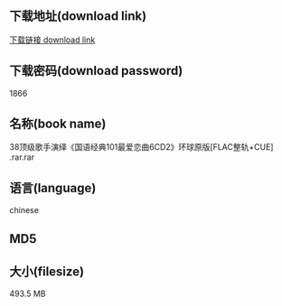 ## 下载地址(download link)
[下载链接 download link](https://voluble-croquembouche-d321dc.netlify.app/?s=38%E9%A1%B6%E7%BA%A7%E6%AD%8C%E6%89%8B%E6%BC%94%E7%BB%8E%E3%80%8A%E5%9B%BD%E8%AF%AD%E7%BB%8F%E5%85%B8101%E6%9C%80%E7%88%B1%E6%81%8B%E6%9B%B26CD2%E3%80%8B%E7%8E%AF%E7%90%83%E5%8E%9F%E7%89%88%5BFLAC%E6%95%B4%E8%BD%A8%2BCUE%5D+.rar)

## 下载密码(download password)
1866

## 名称(book name)
38顶级歌手演绎《国语经典101最爱恋曲6CD2》环球原版[FLAC整轨+CUE] .rar.rar

## 语言(language)
chinese

## MD5


## 大小(filesize)
493.5 MB
